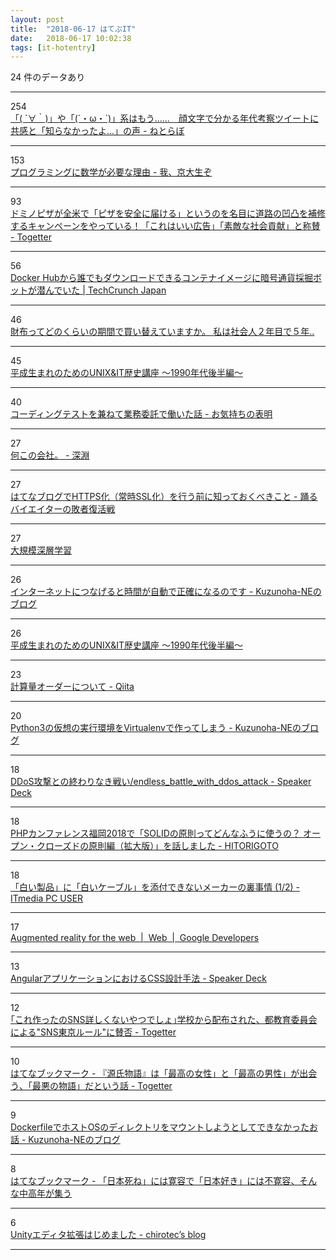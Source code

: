 ```yaml
---
layout: post
title:  "2018-06-17 はてぶIT"
date:   2018-06-17 10:02:38
tags: [it-hotentry]
---
```

24 件のデータあり

<hr><div class="row">
<div class="col-1"><span class="badge badge-pill badge-success h2">254</span></div>
<div class="col-11"><a href='http://nlab.itmedia.co.jp/nl/articles/1806/16/news029.html' target='_blank'>「( ´∀｀)」や「(´・ω・`)」系はもう……　顔文字で分かる年代考察ツイートに共感と「知らなかったよ…」の声 - ねとらぼ</a></div>
</div>
<hr>
<div class="row">
<div class="col-1"><span class="badge badge-pill badge-success h2">153</span></div>
<div class="col-11"><a href='https://www.goethekyodai.xyz/entry/programming-math-need-reason' target='_blank'>プログラミングに数学が必要な理由 - 我、京大生ぞ</a></div>
</div>
<hr>
<div class="row">
<div class="col-1"><span class="badge badge-pill badge-success h2">93</span></div>
<div class="col-11"><a href='https://togetter.com/li/1237857' target='_blank'>ドミノピザが全米で「ピザを安全に届ける」というのを名目に道路の凹凸を補修するキャンペーンをやっている！「これはいい広告」「素敵な社会貢献」と称賛 - Togetter</a></div>
</div>
<hr>
<div class="row">
<div class="col-1"><span class="badge badge-pill badge-success h2">56</span></div>
<div class="col-11"><a href='https://jp.techcrunch.com/2018/06/16/2018-06-15-tainted-crypto-mining-containers-pulled-from-docker-hub/' target='_blank'>Docker Hubから誰でもダウンロードできるコンテナイメージに暗号通貨採掘ボットが潜んでいた | TechCrunch Japan</a></div>
</div>
<hr>
<div class="row">
<div class="col-1"><span class="badge badge-pill badge-success h2">46</span></div>
<div class="col-11"><a href='https://anond.hatelabo.jp/20180616212459' target='_blank'>財布ってどのくらいの期間で買い替えていますか。 私は社会人２年目で５年..</a></div>
</div>
<hr>
<div class="row">
<div class="col-1"><span class="badge badge-pill badge-success h2">45</span></div>
<div class="col-11"><a href='https://www.slideshare.net/hourin/unixit-1990' target='_blank'>平成生まれのためのUNIX&IT歴史講座 ～1990年代後半編～</a></div>
</div>
<hr>
<div class="row">
<div class="col-1"><span class="badge badge-pill badge-success h2">40</span></div>
<div class="col-11"><a href='http://mrtry.hatenablog.jp/entry/2018/06/16/161924' target='_blank'>コーディングテストを兼ねて業務委託で働いた話 - お気持ちの表明</a></div>
</div>
<hr>
<div class="row">
<div class="col-1"><span class="badge badge-pill badge-success h2">27</span></div>
<div class="col-11"><a href='https://abyss.hatenablog.jp/entry/2018/06/12/235509' target='_blank'>何この会社。 - 深淵</a></div>
</div>
<hr>
<div class="row">
<div class="col-1"><span class="badge badge-pill badge-success h2">27</span></div>
<div class="col-11"><a href='https://www.bloglifer.net/entry/hatena-blog-ssl' target='_blank'>はてなブログでHTTPS化（常時SSL化）を行う前に知っておくべきこと - 踊るバイエイターの敗者復活戦</a></div>
</div>
<hr>
<div class="row">
<div class="col-1"><span class="badge badge-pill badge-success h2">27</span></div>
<div class="col-11"><a href='https://www.slideshare.net/SSII_Slides/ss-101275110' target='_blank'>大規模深層学習</a></div>
</div>
<hr>
<div class="row">
<div class="col-1"><span class="badge badge-pill badge-success h2">26</span></div>
<div class="col-11"><a href='https://kuzunoha-ne.hateblo.jp/entry/2018/05/07/113500' target='_blank'>インターネットにつなげると時間が自動で正確になるのです - Kuzunoha-NEのブログ</a></div>
</div>
<hr>
<div class="row">
<div class="col-1"><span class="badge badge-pill badge-success h2">26</span></div>
<div class="col-11"><a href='https://www.slideshare.net/hourin/unixit-1990/' target='_blank'>平成生まれのためのUNIX&IT歴史講座 ～1990年代後半編～</a></div>
</div>
<hr>
<div class="row">
<div class="col-1"><span class="badge badge-pill badge-success h2">23</span></div>
<div class="col-11"><a href='https://qiita.com/asksaito/items/59e0d48408f1eab081b5' target='_blank'>計算量オーダーについて - Qiita</a></div>
</div>
<hr>
<div class="row">
<div class="col-1"><span class="badge badge-pill badge-success h2">20</span></div>
<div class="col-11"><a href='https://kuzunoha-ne.hateblo.jp/entry/2018/03/26/220000' target='_blank'>Python3の仮想の実行環境をVirtualenvで作ってしまう - Kuzunoha-NEのブログ</a></div>
</div>
<hr>
<div class="row">
<div class="col-1"><span class="badge badge-pill badge-success h2">18</span></div>
<div class="col-11"><a href='https://speakerdeck.com/takumakume/endless-battle-with-ddos-attack?slide=1' target='_blank'>DDoS攻撃との終わりなき戦い/endless_battle_with_ddos_attack - Speaker Deck</a></div>
</div>
<hr>
<div class="row">
<div class="col-1"><span class="badge badge-pill badge-success h2">18</span></div>
<div class="col-11"><a href='https://blog.hidenorigoto.com/entry/2018/06/15/180000' target='_blank'>PHPカンファレンス福岡2018で「SOLIDの原則ってどんなふうに使うの？ オープン・クローズドの原則編（拡大版）」を話しました - HITORIGOTO</a></div>
</div>
<hr>
<div class="row">
<div class="col-1"><span class="badge badge-pill badge-success h2">18</span></div>
<div class="col-11"><a href='http://www.itmedia.co.jp/pcuser/articles/1806/17/news015.html' target='_blank'>「白い製品」に「白いケーブル」を添付できないメーカーの裏事情 (1/2) - ITmedia PC USER</a></div>
</div>
<hr>
<div class="row">
<div class="col-1"><span class="badge badge-pill badge-success h2">17</span></div>
<div class="col-11"><a href='https://developers.google.com/web/updates/2018/06/ar-for-the-web' target='_blank'>Augmented reality for the web  |  Web  |  Google Developers</a></div>
</div>
<hr>
<div class="row">
<div class="col-1"><span class="badge badge-pill badge-success h2">13</span></div>
<div class="col-11"><a href='https://speakerdeck.com/koumatsumot0/angularapurikesiyonniokerucssshe-ji-shou-fa?slide=1' target='_blank'>AngularアプリケーションにおけるCSS設計手法 - Speaker Deck</a></div>
</div>
<hr>
<div class="row">
<div class="col-1"><span class="badge badge-pill badge-success h2">12</span></div>
<div class="col-11"><a href='https://togetter.com/li/1237788' target='_blank'>｢これ作ったのSNS詳しくないやつでしょ｣学校から配布された、都教育委員会による"SNS東京ルール"に賛否 - Togetter</a></div>
</div>
<hr>
<div class="row">
<div class="col-1"><span class="badge badge-pill badge-success h2">10</span></div>
<div class="col-11"><a href='http://b.hatena.ne.jp/entry/s/togetter.com/li/1237754' target='_blank'>はてなブックマーク - 『源氏物語』は「最高の女性」と「最高の男性」が出会う、「最悪の物語」だという話 - Togetter</a></div>
</div>
<hr>
<div class="row">
<div class="col-1"><span class="badge badge-pill badge-success h2">9</span></div>
<div class="col-11"><a href='https://kuzunoha-ne.hateblo.jp/entry/2018/06/16/135651' target='_blank'>DockerfileでホストOSのディレクトリをマウントしようとしてできなかったお話 - Kuzunoha-NEのブログ</a></div>
</div>
<hr>
<div class="row">
<div class="col-1"><span class="badge badge-pill badge-success h2">8</span></div>
<div class="col-11"><a href='http://b.hatena.ne.jp/entry/s/anond.hatelabo.jp/20180616143407' target='_blank'>はてなブックマーク - 「日本死ね」には寛容で「日本好き」には不寛容、そんな中高年が集う</a></div>
</div>
<hr>
<div class="row">
<div class="col-1"><span class="badge badge-pill badge-success h2">6</span></div>
<div class="col-11"><a href='https://chirotec.hatenablog.com/entry/2018/06/17/004740' target='_blank'>Unityエディタ拡張はじめました - chirotec’s blog</a></div>
</div>
<hr>
